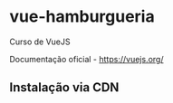 # vue-hamburgueria
Curso de VueJS

Documentação oficial - https://vuejs.org/

## Instalação via CDN
<script src="https://unpkg.com/vue@3/dist/vue.global.js"></script>
